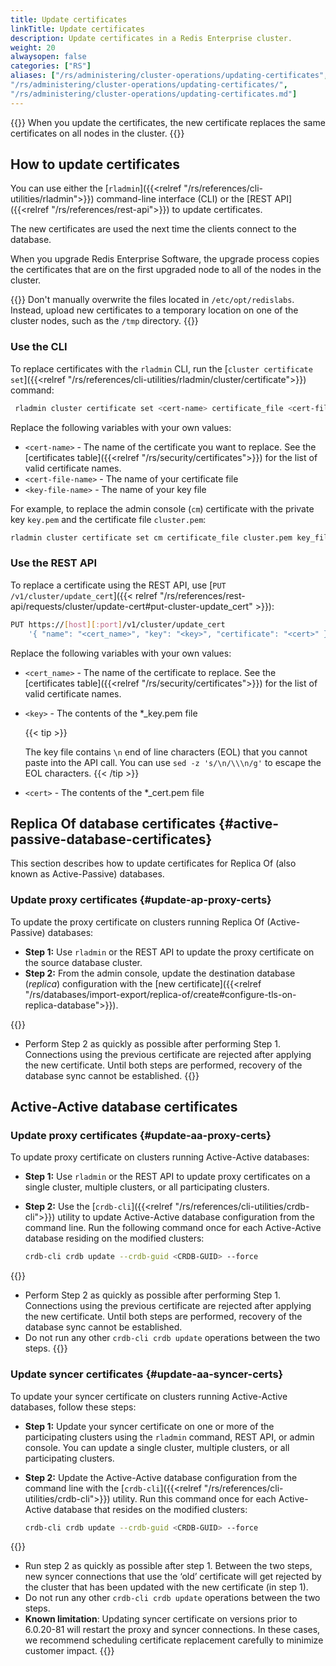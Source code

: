 ```yaml
---
title: Update certificates
linkTitle: Update certificates
description: Update certificates in a Redis Enterprise cluster.
weight: 20
alwaysopen: false
categories: ["RS"]
aliases: ["/rs/administering/cluster-operations/updating-certificates",
"/rs/administering/cluster-operations/updating-certificates/",
"/rs/administering/cluster-operations/updating-certificates.md"]
---
```


{{<warning>}}
When you update the certificates, the new certificate replaces the same certificates on all nodes in the cluster.
{{</warning>}}

## How to update certificates

You can use either the [`rladmin`]({{<relref "/rs/references/cli-utilities/rladmin">}}) command-line interface (CLI) or the [REST API]({{<relref "/rs/references/rest-api">}}) to update certificates.

The new certificates are used the next time the clients connect to the database.

When you upgrade Redis Enterprise Software, the upgrade process copies the certificates that are on the first upgraded node to all of the nodes in the cluster.

{{<note>}}
Don't manually overwrite the files located in `/etc/opt/redislabs`. Instead, upload new certificates to a temporary location on one of the cluster nodes, such as the `/tmp` directory.
{{</note>}}

### Use the CLI

To replace certificates with the `rladmin` CLI, run the [`cluster certificate set`]({{<relref "/rs/references/cli-utilities/rladmin/cluster/certificate">}}) command:

```sh
 rladmin cluster certificate set <cert-name> certificate_file <cert-file-name>.pem key_file <key-file-name>.pem
```

Replace the following variables with your own values:

- `<cert-name>` - The name of the certificate you want to replace. See the [certificates table]({{<relref "/rs/security/certificates">}}) for the list of valid certificate names.
- `<cert-file-name>` - The name of your certificate file
- `<key-file-name>` - The name of your key file

For example, to replace the admin console (`cm`) certificate with the private key `key.pem` and the certificate file `cluster.pem`:

```sh
rladmin cluster certificate set cm certificate_file cluster.pem key_file key.pem
```

### Use the REST API

To replace a certificate using the REST API, use [`PUT /v1/cluster/update_cert`]({{< relref "/rs/references/rest-api/requests/cluster/update-cert#put-cluster-update_cert" >}}):

```sh
PUT https://[host][:port]/v1/cluster/update_cert
    '{ "name": "<cert_name>", "key": "<key>", "certificate": "<cert>" }'
```

Replace the following variables with your own values:

- `<cert_name>` - The name of the certificate to replace. See the [certificates table]({{<relref "/rs/security/certificates">}}) for the list of valid certificate names.
- `<key>` - The contents of the \*\_key.pem file

    {{< tip >}}

  The key file contains `\n` end of line characters (EOL) that you cannot paste into the API call.
  You can use `sed -z 's/\n/\\\n/g'` to escape the EOL characters.
  {{< /tip >}}

- `<cert>` - The contents of the \*\_cert.pem file

## Replica Of database certificates {#active-passive-database-certificates}

This section describes how to update certificates for Replica Of (also known as Active-Passive) databases.

### Update proxy certificates {#update-ap-proxy-certs}

To update the proxy certificate on clusters running Replica Of (Active-Passive) databases:

- **Step 1:**  Use `rladmin` or the REST API to update the proxy certificate on the source database cluster.
- **Step 2:** From the admin console, update the destination database (_replica_) configuration with the [new certificate]({{<relref "/rs/databases/import-export/replica-of/create#configure-tls-on-replica-database">}}).

{{<note>}}
- Perform Step 2 as quickly as possible after performing Step 1.  Connections using the previous certificate are rejected after applying the new certificate.  Until both steps are performed, recovery of the database sync cannot be established.
{{</note>}}

## Active-Active database certificates

### Update proxy certificates {#update-aa-proxy-certs}

To update proxy certificate on clusters running Active-Active databases:

- **Step 1:** Use `rladmin` or the REST API to update proxy certificates on a single cluster, multiple clusters, or all participating clusters.
- **Step 2:** Use the [`crdb-cli`]({{<relref "/rs/references/cli-utilities/crdb-cli">}}) utility to update Active-Active database configuration from the command line. Run the following command once for each Active-Active database residing on the modified clusters:

    ```sh
    crdb-cli crdb update --crdb-guid <CRDB-GUID> --force
    ```

{{<note>}}
- Perform Step 2 as quickly as possible after performing Step 1.  Connections using the previous certificate are rejected after applying the new certificate.  Until both steps are performed, recovery of the database sync cannot be established.<br/>
- Do not run any other `crdb-cli crdb update` operations between the two steps.
{{</note>}}

### Update syncer certificates {#update-aa-syncer-certs}

To update your syncer certificate on clusters running Active-Active databases, follow these steps:

- **Step 1:** Update your syncer certificate on one or more of the participating clusters using the `rladmin` command, REST API, or admin console. You can update a single cluster, multiple clusters, or all participating clusters.
- **Step 2:** Update the Active-Active database configuration from the command line with the [`crdb-cli`]({{<relref "/rs/references/cli-utilities/crdb-cli">}}) utility. Run this command once for each Active-Active database that resides on the modified clusters:

    ```sh
    crdb-cli crdb update --crdb-guid <CRDB-GUID> --force
    ```

{{<note>}}
- Run step 2 as quickly as possible after step 1. Between the two steps, new syncer connections that use the ‘old’ certificate will get rejected by the cluster that has been updated with the new certificate (in step 1).<br/>
- Do not run any other `crdb-cli crdb update` operations between the two steps.<br/>
- **Known limitation**: Updating syncer certificate on versions prior to 6.0.20-81 will restart the proxy and syncer connections. In these cases, we recommend scheduling certificate replacement carefully to minimize customer impact.
{{</note>}}
